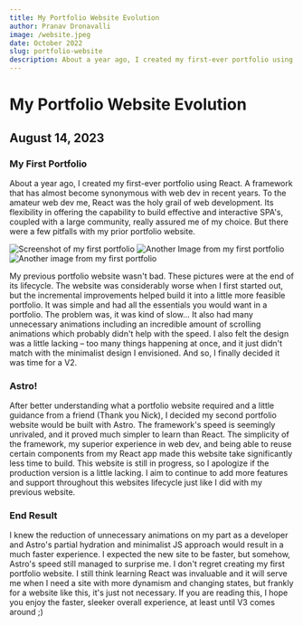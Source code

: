 ```yaml
---
title: My Portfolio Website Evolution
author: Pranav Dronavalli
image: /website.jpeg
date: October 2022
slug: portfolio-website
description: About a year ago, I created my first-ever portfolio using React. A framework that has almost become synonymous with web dev in recent years. To the amateur web dev me, React was the holy grail of web development. Its flexibility
---
```


# My Portfolio Website Evolution
## August 14, 2023

### My First Portfolio
About a year ago, I created my first-ever portfolio using React. A framework that has almost become synonymous with web dev in recent years. To the amateur web dev me, React was the holy grail of web development. Its flexibility in offering the capability to build effective and interactive SPA's, coupled with a large community, really assured me of my choice. But there were a few pitfalls with my prior portfolio website.

![Screenshot of my first portfolio](/website.jpeg)
![Another Image from my first portfolio](/BlogLanding.jpg)
![Another image from my first portfolio](/BlogPage.jpg)

My previous portfolio website wasn't bad. These pictures were at the end of its lifecycle. The website was considerably worse when I first started out, but the incremental improvements helped build it into a little more feasible portfolio. It was simple and had all the essentials you would want in a portfolio. The problem was, it was kind of slow... It also had many unnecessary animations including an incredible amount of scrolling animations which probably didn't help with the speed. I also felt the design was a little lacking – too many things happening at once, and it just didn't match with the minimalist design I envisioned. And so, I finally decided it was time for a V2.

### Astro!
After better understanding what a portfolio website required and a little guidance from a friend (Thank you Nick), I decided my second portfolio website would be built with Astro. The framework's speed is seemingly unrivaled, and it proved much simpler to learn than React. The simplicity of the framework, my superior experience in web dev, and being able to reuse certain components from my React app made this website take significantly less time to build. This website is still in progress, so I apologize if the production version is a little lacking. I aim to continue to add more features and support throughout this websites lifecycle just like I did with my previous website.

### End Result
I knew the reduction of unnecessary animations on my part as a developer and Astro's partial hydration and minimalist JS approach would result in a much faster experience. I expected the new site to be faster, but somehow, Astro's speed still managed to surprise me. I don't regret creating my first portfolio website. I still think learning React was invaluable and it will serve me when I need a site with more dynamism and changing states, but frankly for a website like this, it's just not necessary. If you are reading this, I hope you enjoy the faster, sleeker overall experience, at least until V3 comes around ;)
